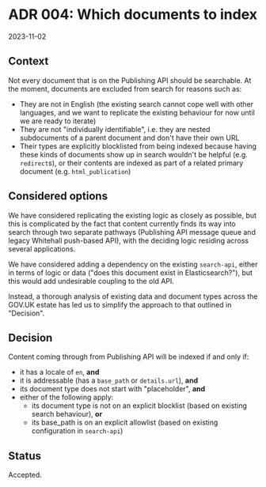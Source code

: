 # ADR 004: Which documents to index
2023-11-02

## Context
Not every document that is on the Publishing API should be searchable. At the moment, documents are
excluded from search for reasons such as:
- They are not in English (the existing search cannot cope well with other languages, and we want to
  replicate the existing behaviour for now until we are ready to iterate)
- They are not "individually identifiable", i.e. they are nested subdocuments of a parent document
  and don't have their own URL
- Their types are explicitly blocklisted from being indexed because having these kinds of documents
  show up in search wouldn't be helpful (e.g. `redirect`s), or their contents are indexed as part of
  a related primary document (e.g. `html_publication`)

## Considered options
We have considered replicating the existing logic as closely as possible, but this is complicated by
the fact that content currently finds its way into search through two separate pathways (Publishing
API message queue and legacy Whitehall push-based API), with the deciding logic residing across
several applications.

We have considered adding a dependency on the existing `search-api`, either in terms of logic or
data ("does this document exist in Elasticsearch?"), but this would add undesirable coupling to the
old API.

Instead, a thorough analysis of existing data and document types across the GOV.UK estate has led us
to simplify the approach to that outlined in "Decision".

## Decision

Content coming through from Publishing API will be indexed if and only if:
- it has a locale of `en`, **and**
- it is addressable (has a `base_path` or `details.url`), **and**
- its document type does not start with "placeholder", **and**
- either of the following apply:
  - its document type is not on an explicit blocklist (based on existing search behaviour), **or**
  - its base_path is on an explicit allowlist (based on existing configuration in `search-api`)

## Status
Accepted.
